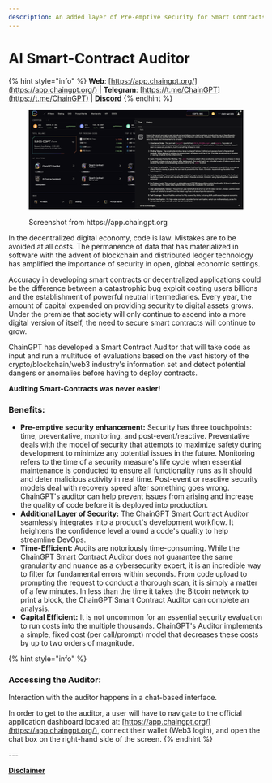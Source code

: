 ```yaml
---
description: An added layer of Pre-emptive security for Smart Contracts
---
```


# AI Smart-Contract Auditor

{% hint style="info" %}
**Web**: [https://app.chaingpt.org/](https://app.chaingpt.org/) | **Telegram**: [https://t.me/ChainGPT](https://t.me/ChainGPT) | [**Discord**](https://discord.gg/chaingpt)
{% endhint %}

<figure><img src="../../.gitbook/assets/image (1) (1) (1) (1) (1) (1) (1) (1) (1) (1).png" alt=""><figcaption><p>Screenshot from https://app.chaingpt.org</p></figcaption></figure>

In the decentralized digital economy, code is law. Mistakes are to be avoided at all costs. The permanence of data that has materialized in software with the advent of blockchain and distributed ledger technology has amplified the importance of security in open, global economic settings.

Accuracy in developing smart contracts or decentralized applications could be the difference between a catastrophic bug exploit costing users billions and the establishment of powerful neutral intermediaries. Every year, the amount of capital expended on providing security to digital assets grows. Under the premise that society will only continue to ascend into a more digital version of itself, the need to secure smart contracts will continue to grow.&#x20;

ChainGPT has developed a Smart Contract Auditor that will take code as input and run a multitude of evaluations based on the vast history of the crypto/blockchain/web3 industry's information set and detect potential dangers or anomalies before having to deploy contracts.

**Auditing Smart-Contracts was never easier!**

### Benefits:

* **Pre-emptive security enhancement:** Security has three touchpoints: time, preventative, monitoring, and post-event/reactive. Preventative deals with the model of security that attempts to maximize safety during development to minimize any potential issues in the future. Monitoring refers to the time of a security measure's life cycle when essential maintenance is conducted to ensure all functionality runs as it should and deter malicious activity in real time. Post-event or reactive security models deal with recovery speed after something goes wrong.  ChainGPT's auditor can help prevent issues from arising and increase the quality of code before it is deployed into production.&#x20;
* **Additional Layer of Security:** The ChainGPT Smart Contract Auditor seamlessly integrates into a product's development workflow. It heightens the confidence level around a code's quality to help streamline DevOps.
* **Time-Efficient:** Audits are notoriously time-consuming. While the ChainGPT Smart Contract Auditor does not guarantee the same granularity and nuance as a cybersecurity expert, it is an incredible way to filter for fundamental errors within seconds. From code upload to prompting the request to conduct a thorough scan, it is simply a matter of a few minutes. In less than the time it takes the Bitcoin network to print a block, the ChainGPT Smart Contract Auditor can complete an analysis.
* **Capital Efficient:** It is not uncommon for an essential security evaluation to run costs into the multiple thousands. ChainGPT's Auditor implements a simple, fixed cost (per call/prompt) model that decreases these costs by up to two orders of magnitude.&#x20;



{% hint style="info" %}
### Accessing the Auditor:

Interaction with the auditor happens in a chat-based interface.&#x20;

In order to get to the auditor, a user will have to navigate to the official application dashboard located at: [https://app.chaingpt.org/](https://app.chaingpt.org/), connect their wallet (Web3 login), and open the chat box on the right-hand side of the screen.
{% endhint %}

\---

[**Disclaimer**](../../misc/legal-docs/disclaimer.md)
